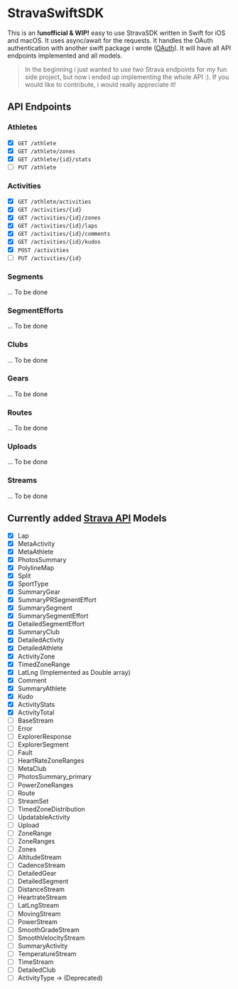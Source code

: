 # StravaSwiftSDK

This is an **!unofficial & WIP!** easy to use StravaSDK written in Swift for iOS and macOS. It uses async/await for the requests. It handles the OAuth authentication with another swift package i wrote ([OAuth](https://github.com/tomislaveric/oauth)). It will have all API endpoints implemented and all models.

>In the beginning i just wanted to use two Strava endpoints for my fun side project, but now i ended up implementing the whole API :). If you would like to contribute, i would really appreciate it!

## API Endpoints
### Athletes
- [x] `GET /athlete`
- [x] `GET /athlete/zones`
- [x] `GET /athlete/{id}/stats`
- [ ] `PUT /athlete`
### Activities
- [x] `GET /athlete/activities`
- [x] `GET /activities/{id}`
- [x] `GET /activities/{id}/zones`
- [x] `GET /activities/{id}/laps`
- [x] `GET /activities/{id}/comments`
- [x] `GET /activities/{id}/kudos`
- [x] `POST /activities`
- [ ] `PUT /activities/{id}`

### Segments
... To be done
### SegmentEfforts
... To be done
### Clubs
... To be done
### Gears
... To be done
### Routes
... To be done
### Uploads
... To be done
### Streams
... To be done

## Currently added [Strava API](https://developers.strava.com/docs/reference/) Models
- [x] Lap
- [x] MetaActivity
- [x] MetaAthlete
- [x] PhotosSummary
- [x] PolylineMap
- [x] Split
- [x] SportType
- [x] SummaryGear
- [x] SummaryPRSegmentEffort
- [x] SummarySegment
- [x] SummarySegmentEffort
- [x] DetailedSegmentEffort
- [x] SummaryClub
- [x] DetailedActivity
- [x] DetailedAthlete
- [x] ActivityZone
- [x] TimedZoneRange
- [x] LatLng (Implemented as Double array)
- [x] Comment
- [x] SummaryAthlete
- [x] Kudo
- [x] ActivityStats
- [x] ActivityTotal
- [ ] BaseStream
- [ ] Error
- [ ] ExplorerResponse
- [ ] ExplorerSegment
- [ ] Fault
- [ ] HeartRateZoneRanges
- [ ] MetaClub
- [ ] PhotosSummary_primary
- [ ] PowerZoneRanges
- [ ] Route
- [ ] StreamSet
- [ ] TimedZoneDistribution
- [ ] UpdatableActivity
- [ ] Upload
- [ ] ZoneRange
- [ ] ZoneRanges
- [ ] Zones
- [ ] AltitudeStream
- [ ] CadenceStream
- [ ] DetailedGear
- [ ] DetailedSegment
- [ ] DistanceStream
- [ ] HeartrateStream
- [ ] LatLngStream
- [ ] MovingStream
- [ ] PowerStream
- [ ] SmoothGradeStream
- [ ] SmoothVelocityStream
- [ ] SummaryActivity
- [ ] TemperatureStream
- [ ] TimeStream
- [ ] DetailedClub
- [ ] ActivityType -> (Deprecated)
